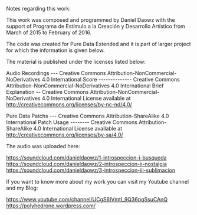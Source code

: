 Notes regarding this work:

This work was composed and programmed by Daniel Daowz with the support of Programa de Estímulo a la Creación y Desarrollo Artístico from March of 2015 to February of 2016.

The code was created for Pure Data Extended and it is part of larger project for which the information is given below.

The material is published under the licenses listed below:

Audio Recordings --- Creative Commons Attribution-NonCommercial-NoDerivatives 4.0 International
Score -------------- Creative Commons Attribution-NonCommercial-NoDerivatives 4.0 International
Brief Explanation -- Creative Commons Attribution-NonCommercial-NoDerivatives 4.0 International
			License available at http://creativecommons.org/licenses/by-nc-nd/4.0/

Pure Data Patchs --- Creative Commons Attribution-ShareAlike 4.0 International
Patch Usage -------- Creative Commons Attribution-ShareAlike 4.0 International
			License available at http://creativecommons.org/licenses/by-sa/4.0/

The audio was uploaded here:

https://soundcloud.com/danieldaowz/1-introspeccion-i-busqueda
https://soundcloud.com/danieldaowz/2-introspeccion-ii-nostalgia
https://soundcloud.com/danieldaowz/3-introspeccion-iii-sublimacion

If you want to know more about my work you can visit my Youtube channel and my Blog:

https://www.youtube.com/channel/UCgS6IVmtI_9Q36pqSsuCAnQ
https://polyhedrone.wordpress.com/

